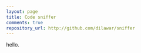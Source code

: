 ```yaml
---
layout: page
title: Code sniffer
comments: true
repository_url: http://github.com/dilawar/sniffer
---
```


hello.
